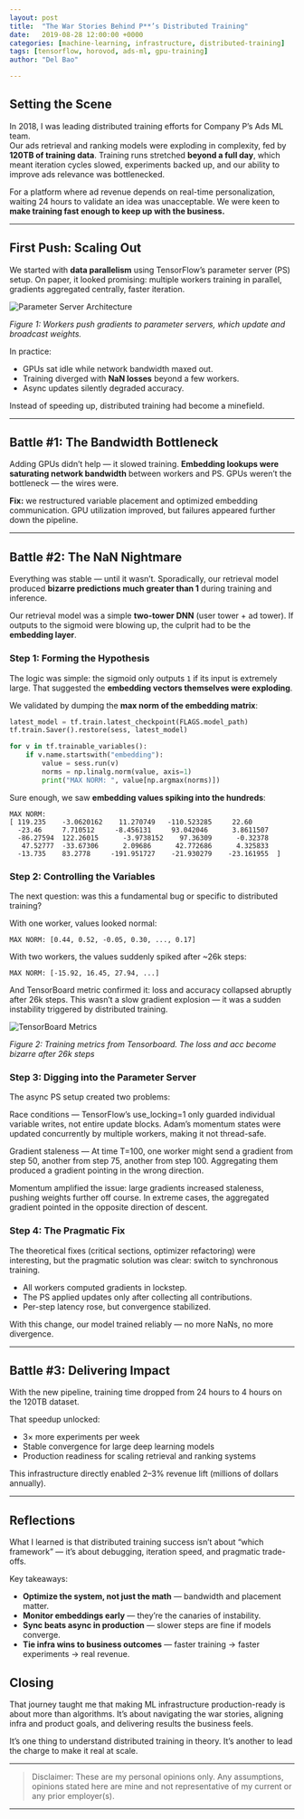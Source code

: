```yaml
---
layout: post
title:  "The War Stories Behind P**’s Distributed Training"
date:   2019-08-28 12:00:00 +0000
categories: [machine-learning, infrastructure, distributed-training]
tags: [tensorflow, horovod, ads-ml, gpu-training]
author: "Del Bao"

---
```

## Setting the Scene
In 2018, I was leading distributed training efforts for Company P’s Ads ML team.  
Our ads retrieval and ranking models were exploding in complexity, fed by **120TB of training data**. Training runs stretched **beyond a full day**, which meant iteration cycles slowed, experiments backed up, and our ability to improve ads relevance was bottlenecked.  

For a platform where ad revenue depends on real-time personalization, waiting 24 hours to validate an idea was unacceptable. We were keen to **make training fast enough to keep up with the business.**

---
## First Push: Scaling Out
We started with **data parallelism** using TensorFlow’s parameter server (PS) setup. On paper, it looked promising: multiple workers training in parallel, gradients aggregated centrally, faster iteration.

![Parameter Server Architecture](/assets/posts_media/2019-08-28-ps-architecture.png)

*Figure 1: Workers push gradients to parameter servers, which update and broadcast weights.*


In practice:
- GPUs sat idle while network bandwidth maxed out.  
- Training diverged with **NaN losses** beyond a few workers.  
- Async updates silently degraded accuracy.  

Instead of speeding up, distributed training had become a minefield.

---
## Battle #1: The Bandwidth Bottleneck

Adding GPUs didn’t help — it slowed training.
**Embedding lookups were saturating network bandwidth** between workers and PS. GPUs weren’t the bottleneck — the wires were.

**Fix:** we restructured variable placement and optimized embedding communication. GPU utilization improved, but failures appeared further down the pipeline.

---
## Battle #2: The NaN Nightmare

Everything was stable — until it wasn’t. Sporadically, our retrieval model produced **bizarre predictions much greater than 1** during training and inference.

Our retrieval model was a simple **two-tower DNN** (user tower + ad tower). If outputs to the sigmoid were blowing up, the culprit had to be the **embedding layer**.  

### Step 1: Forming the Hypothesis

The logic was simple: the sigmoid only outputs `1` if its input is extremely large. That suggested the **embedding vectors themselves were exploding**.  

We validated by dumping the **max norm of the embedding matrix**:

```python
latest_model = tf.train.latest_checkpoint(FLAGS.model_path)
tf.train.Saver().restore(sess, latest_model)

for v in tf.trainable_variables():
    if v.name.startswith("embedding"):
        value = sess.run(v)
        norms = np.linalg.norm(value, axis=1)
        print("MAX NORM: ", value[np.argmax(norms)])
```

Sure enough, we saw **embedding values spiking into the hundreds**:

```
MAX NORM: 
[ 119.235    -3.0620162    11.270749   -110.523285     22.60
  -23.46     7.710512     -8.456131     93.042046      3.8611507
  -86.27594  122.26015      -3.9738152    97.36309      -0.32378
   47.52777  -33.67306      2.09686      42.772686      4.325833
  -13.735    83.2778     -191.951727    -21.930279    -23.161955  ]
```

### Step 2: Controlling the Variables

The next question: was this a fundamental bug or specific to distributed training?

With one worker, values looked normal:

```
MAX NORM: [0.44, 0.52, -0.05, 0.30, ..., 0.17]
```

With two workers, the values suddenly spiked after ~26k steps:

```
MAX NORM: [-15.92, 16.45, 27.94, ...]
```

And TensorBoard metric confirmed it: loss and accuracy collapsed abruptly after 26k steps. This wasn’t a slow gradient explosion — it was a sudden instability triggered by distributed training.

![TensorBoard Metrics](/assets/posts_media/2019-08-28-tensorboard-metrics.png)

*Figure 2: Training metrics from Tensorboard. The loss and acc become bizarre after 26k steps*

### Step 3: Digging into the Parameter Server

The async PS setup created two problems:

Race conditions — TensorFlow’s use_locking=1 only guarded individual variable writes, not entire update blocks. Adam’s momentum states were updated concurrently by multiple workers, making it not thread-safe.

Gradient staleness — At time T=100, one worker might send a gradient from step 50, another from step 75, another from step 100. Aggregating them produced a gradient pointing in the wrong direction.

Momentum amplified the issue: large gradients increased staleness, pushing weights further off course. In extreme cases, the aggregated gradient pointed in the opposite direction of descent.

### Step 4: The Pragmatic Fix

The theoretical fixes (critical sections, optimizer refactoring) were interesting, but the pragmatic solution was clear: switch to synchronous training.

* All workers computed gradients in lockstep.
* The PS applied updates only after collecting all contributions.
* Per-step latency rose, but convergence stabilized.

With this change, our model trained reliably — no more NaNs, no more divergence.

---
## Battle #3: Delivering Impact

With the new pipeline, training time dropped from 24 hours to 4 hours on the 120TB dataset.

That speedup unlocked:

* 3× more experiments per week
* Stable convergence for large deep learning models
* Production readiness for scaling retrieval and ranking systems

This infrastructure directly enabled 2–3% revenue lift (millions of dollars annually).

---
## Reflections

What I learned is that distributed training success isn’t about “which framework” — it’s about debugging, iteration speed, and pragmatic trade-offs.

Key takeaways:

* **Optimize the system, not just the math** — bandwidth and placement matter.
* **Monitor embeddings early** — they’re the canaries of instability.
* **Sync beats async in production** — slower steps are fine if models converge.
* **Tie infra wins to business outcomes** — faster training → faster experiments → real revenue.

## Closing

That journey taught me that making ML infrastructure production-ready is about more than algorithms. It’s about navigating the war stories, aligning infra and product goals, and delivering results the business feels.

It’s one thing to understand distributed training in theory.
It’s another to lead the charge to make it real at scale.

---

> Disclaimer: These are my personal opinions only. Any assumptions, opinions stated here are mine and not representative of my current or any prior employer(s).

---

